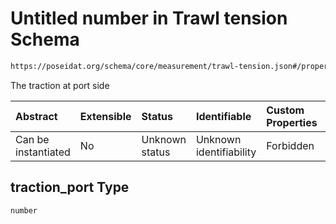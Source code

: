 # Untitled number in Trawl tension Schema

```txt
https://poseidat.org/schema/core/measurement/trawl-tension.json#/properties/traction_port
```

The traction at port side

| Abstract            | Extensible | Status         | Identifiable            | Custom Properties | Additional Properties | Access Restrictions | Defined In                                                                                |
| :------------------ | :--------- | :------------- | :---------------------- | :---------------- | :-------------------- | :------------------ | :---------------------------------------------------------------------------------------- |
| Can be instantiated | No         | Unknown status | Unknown identifiability | Forbidden         | Allowed               | none                | [trawl-tension.json*](schemas/core/measurement/trawl-tension.json "open original schema") |

## traction_port Type

`number`
